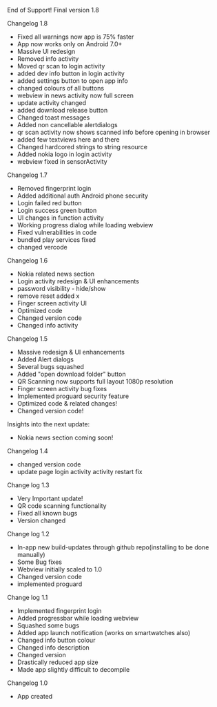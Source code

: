 End of Support!
Final version 1.8

Changelog 1.8

- Fixed all warnings now app is 75% faster
- App now works only on Android 7.0+
- Massive UI redesign
- Removed info activity
- Moved qr scan  to login activity
- added dev info button in login activity
- added settings button to open app info
- changed colours of all buttons
- webview in news activity now full screen
- update activity changed 
- added download release button
- Changed toast messages
- Added non cancellable alertdialogs
- qr scan activity now shows scanned info before opening in browser
- added few textviews here and there
- Changed hardcored strings to string resource
- Added nokia logo in login activity
- webview fixed in sensorActivity

Changelog 1.7

- Removed fingerprint login
- Added additional auth Android phone security
- Login failed red button
- Login success green button
- UI changes in function activity
- Working progress dialog while loading webview
- Fixed vulnerabilities in code
- bundled play services fixed
- changed vercode

Changelog 1.6

- Nokia related news section
- Login activity redesign & UI enhancements
- password visibility - hide/show
- remove reset added x
- Finger screen activity UI
- Optimized code
- Changed version code
- Changed info activity


Changelog 1.5

- Massive redesign & UI enhancements
- Added Alert dialogs
- Several bugs squashed
- Added "open download folder" button
- QR Scanning now supports full layout 1080p resolution
- Finger screen activity bug fixes
- Implemented proguard security feature
- Optimized code & related changes!
- Changed version code!

Insights into the next update:

- Nokia news section coming soon!


Changelog 1.4

- changed version code
- update page login activity activity restart fix

Change log 1.3

- Very Important update!
- QR code scanning functionality
- Fixed all known bugs
- Version changed

Change log 1.2

- In-app new build-updates through github repo(installing to be done manually)
- Some Bug fixes
- Webview initially scaled to 1.0
- Changed version code
- implemented proguard

Change log 1.1

- Implemented fingerprint login
- Added progressbar while loading webview
- Squashed some bugs
- Added app launch notification (works on smartwatches also)
- Changed info button colour
- Changed info description
- Changed version
- Drastically reduced app size
- Made app slightly difficult to decompile


Changelog 1.0

- App created
